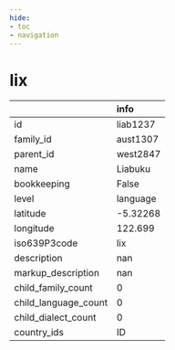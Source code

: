```yaml
---
hide:
- toc
- navigation
---
```

# lix
|                      | info     |
|:---------------------|:---------|
| id                   | liab1237 |
| family_id            | aust1307 |
| parent_id            | west2847 |
| name                 | Liabuku  |
| bookkeeping          | False    |
| level                | language |
| latitude             | -5.32268 |
| longitude            | 122.699  |
| iso639P3code         | lix      |
| description          | nan      |
| markup_description   | nan      |
| child_family_count   | 0        |
| child_language_count | 0        |
| child_dialect_count  | 0        |
| country_ids          | ID       |